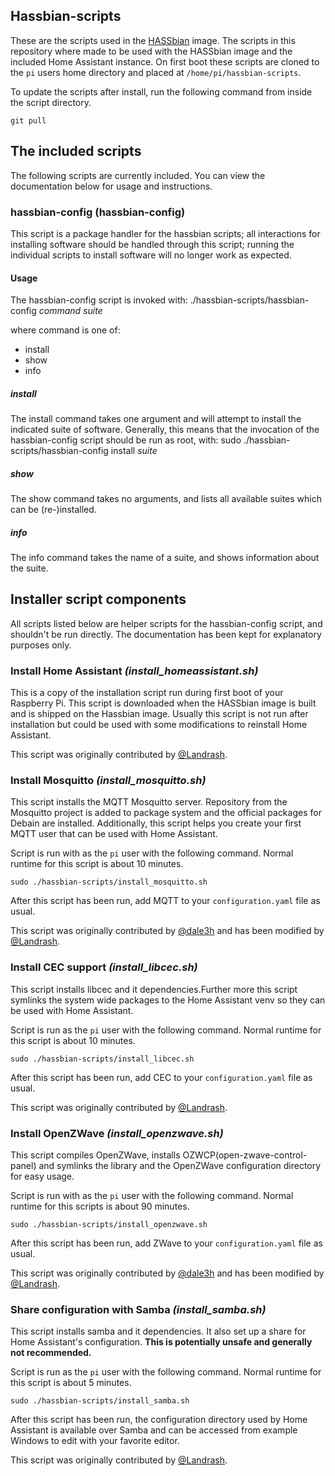 ## Hassbian-scripts

These are the scripts used in the [HASSbian](https://github.com/home-assistant/pi-gen) image.
The scripts in this repository where made to be used with the HASSbian image and the included Home Assistant instance.
On first boot these scripts are cloned to the `pi` users home directory and placed at `/home/pi/hassbian-scripts`.

To update the scripts after install, run the following command from inside the script directory.
``` shell
git pull
```
  
  
## The included scripts
The following scripts are currently included. You can view the documentation below for usage and instructions.

### hassbian-config (hassbian-config)
This script is a package handler for the hassbian scripts; all interactions for installing software should be handled through this script; running the individual scripts to install software will no longer work as expected.
#### Usage
The hassbian-config script is invoked with:
./hassbian-scripts/hassbian-config *command* *suite*

where command is one of:
- install
- show
- info

##### install
The install command takes one argument and will attempt to install the indicated suite of software.
Generally, this means that the invocation of the hassbian-config script should be run as root, with:
sudo ./hassbian-scripts/hassbian-config install *suite*
##### show
The show command takes no arguments, and lists all available suites which can be (re-)installed.
##### info
The info command takes the name of a suite, and shows information about the suite.

## Installer script components
All scripts listed below are helper scripts for the hassbian-config script, and shouldn't be run directly.  The documentation has been kept for explanatory purposes only.

### Install Home Assistant *(install_homeassistant.sh)*
This is a copy of the installation script run during first boot of your Raspberry Pi.
This script is downloaded when the HASSbian image is built and is shipped on the Hassbian image.
Usually this script is not run after installation but could be used with some modifications to reinstall Home Assistant.

This script was originally contributed by [@Landrash](https://github.com/landrash).

### Install Mosquitto *(install_mosquitto.sh)*
This script installs the MQTT Mosquitto server. Repository from the Mosquitto project is added to package system and the official packages for Debain are installed.
Additionally, this script helps you create your first MQTT user that can be used with Home Assistant.

Script is run with as the `pi` user with the following command. Normal runtime for this script is about 10 minutes.

```
sudo ./hassbian-scripts/install_mosquitto.sh
```
After this script has been run, add MQTT to your `configuration.yaml` file as usual.

This script was originally contributed by [@dale3h](https://github.com/dale3h) and has been modified by [@Landrash](https://github.com/Landrash).
  
### Install CEC support *(install_libcec.sh)*
This script installs libcec and it dependencies.Further more this script symlinks the system wide packages to the Home Assistant venv so they can be used with Home Assistant.

Script is run as the `pi` user with the following command. Normal runtime for this script is about 10 minutes.
```
sudo ./hassbian-scripts/install_libcec.sh
```
After this script has been run, add CEC to your `configuration.yaml` file as usual.

This script was originally contributed by [@Landrash](https://github.com/Landrash).
  
  
### Install OpenZWave *(install_openzwave.sh)*
This script compiles OpenZWave, installs OZWCP(open-zwave-control-panel) and symlinks the library and the OpenZWave configuration directory for easy usage.

Script is run with as the `pi` user with the following command. Normal runtime for this scripts is about 90 minutes.
```
sudo ./hassbian-scripts/install_openzwave.sh
```
After this script has been run, add ZWave to your `configuration.yaml` file as usual.

This script was originally contributed by [@dale3h](https://github.com/dale3h) and has been modified by [@Landrash](https://github.com/Landrash).

### Share configuration with Samba *(install_samba.sh)*
This script installs samba and it dependencies. It also set up a share for Home Assistant's configuration. **This is potentially unsafe and generally not recommended.**

Script is run as the `pi` user with the following command. Normal runtime for this script is about 5 minutes.
```
sudo ./hassbian-scripts/install_samba.sh
```
After this script has been run, the configuration directory used by Home Assistant is available over Samba and can be accessed from example Windows to edit with your favorite editor.

This script was originally contributed by [@Landrash](https://github.com/Landrash).

